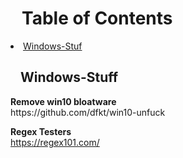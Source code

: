 
<h1><a id="content-table" class="anchor" href="#content-table" aria-hidden="true"><svg aria-hidden="true" class="octicon octicon-link" height="14" width="18" color="blue"></svg></a>Table of Contents</h1>


<li><a href="#Windows-Stuff">Windows-Stuf</a></li>



<h2><a id="Windows-Stuff" class="anchor" href="#Windows-Stuff" aria-hidden="true"><svg aria-hidden="true" class="octicon octicon-link" height="16" version="1.1" viewBox="0 0 16 16" width="16"></svg></a>Windows-Stuff</h2>
<b>Remove win10 bloatware</b></br>
https://github.com/dfkt/win10-unfuck

<b>Regex Testers</b></br>
https://regex101.com/
